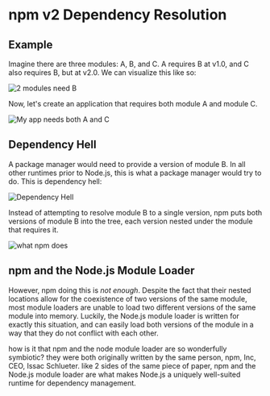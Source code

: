<!--
title: 02 - npm v2
featured: true
-->

# npm v2 Dependency Resolution

## Example

Imagine there are three modules: A, B, and C. A requires
B at v1.0, and C also requires B, but at v2.0. We can
visualize this like so:

![2 modules need B](/images/how-npm-works/deps1.png)

Now, let's create an application that requires both module
A and module C.

![My app needs both A and C](/images/how-npm-works/deps2.png)

## Dependency Hell

A package manager would need to provide a version of
module B. In all other runtimes prior to Node.js, this is
what a package manager would try to do. This is dependency hell:

![Dependency Hell](/images/how-npm-works/deps3.png)

Instead of attempting to resolve module B to a single version,
npm puts both versions of module B into the tree, each version
nested under the module that requires it.

![what npm does](/images/how-npm-works/deps4.png)

## npm and the Node.js Module Loader

However, npm doing this is *not enough*. Despite the fact that
their nested locations allow for the coexistence of two versions
of the same module, most module loaders are unable to load two
different versions of the same module into memory. Luckily, the
Node.js module loader is written for exactly this situation, and
can easily load both versions of the module in a way that they do
not conflict with each other.

how is it that npm and the node module loader are so wonderfully 
symbiotic? they were both originally written by the same person,
npm, Inc, CEO, Issac Schlueter. like 2 sides of the same piece of 
paper, npm and the Node.js module loader are what makes Node.js
a uniquely well-suited runtime for dependency management.
